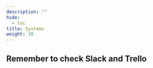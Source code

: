 ```yaml
---
description: ""
hide: 
  - toc
title: Systems
weight: 30
---
```

## Remember to check Slack and Trello